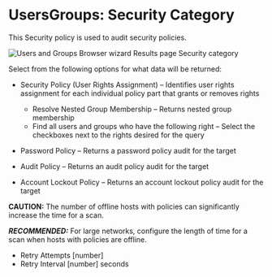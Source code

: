 # UsersGroups: Security Category

This Security policy is used to audit security policies.

![Users and Groups Browser wizard Results page Security category](/img/versioned_docs/accessanalyzer_11.6/accessanalyzer/admin/datacollector/usersgroups/category/security.webp)

Select from the following options for what data will be returned:

- Security Policy (User Rights Assignment) – Identifies user rights assignment for each individual
  policy part that grants or removes rights

    - Resolve Nested Group Membership – Returns nested group membership
    - Find all users and groups who have the following right – Select the checkboxes next to the
      rights desired for the query

- Password Policy – Returns a password policy audit for the target
- Audit Policy – Returns an audit policy audit for the target
- Account Lockout Policy – Returns an account lockout policy audit for the target

**CAUTION:** The number of offline hosts with policies can significantly increase the time for a
scan.

**_RECOMMENDED:_** For large networks, configure the length of time for a scan when hosts with
policies are offline.

- Retry Attempts [number]
- Retry Interval [number] seconds
